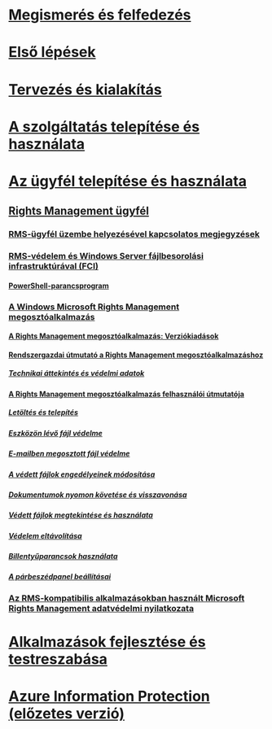 # [Megismerés és felfedezés](/rights-management/understand-explore/azure-rights-management)
# [Első lépések](/rights-management/get-started/requirements-azure-rms)
# [Tervezés és kialakítás](/rights-management/plan-design/deployment-roadmap)
# [A szolgáltatás telepítése és használata](/rights-management/deploy-use/activate-service)
# [Az ügyfél telepítése és használata](use-client.md)
## [Rights Management ügyfél](use-client.md)
### [RMS-ügyfél üzembe helyezésével kapcsolatos megjegyzések](client-deployment-notes.md)
### [RMS-védelem és Windows Server fájlbesorolási infrastruktúrával (FCI)](configure-fci.md)
#### [PowerShell-parancsprogram](fci-script.md)
### [A Windows Microsoft Rights Management megosztóalkalmazás](sharing-app-windows.md)
#### [A Rights Management megosztóalkalmazás: Verziókiadások](sharing-app-version-release-history.md)
#### [Rendszergazdai útmutató a Rights Management megosztóalkalmazáshoz](sharing-app-admin-guide.md)
##### [Technikai áttekintés és védelmi adatok](sharing-app-admin-guide-technical.md)
#### [A Rights Management megosztóalkalmazás felhasználói útmutatója](sharing-app-user-guide.md)
##### [Letöltés és telepítés](install-sharing-app.md)
##### [Eszközön lévő fájl védelme](sharing-app-protect-in-place.md)
##### [E-mailben megosztott fájl védelme](sharing-app-protect-by-email.md)
##### [A védett fájlok engedélyeinek módosítása](sharing-app-reprotect-files.md)
##### [Dokumentumok nyomon követése és visszavonása](sharing-app-track-revoke.md)
##### [Védett fájlok megtekintése és használata](sharing-app-view-use-files.md)
##### [Védelem eltávolítása](sharing-app-remove-protection.md)
##### [Billentyűparancsok használata](sharing-app-keyboard-shortcuts.md)
##### [A párbeszédpanel beállításai](sharing-app-dialog-box.md)
### [Az RMS-kompatibilis alkalmazásokban használt Microsoft Rights Management adatvédelmi nyilatkozata](privacy-statement-rms-enlightened-applications.md)
# [Alkalmazások fejlesztése és testreszabása](/rights-management/develop/developers-guide)
# [Azure Information Protection (előzetes verzió)](/rights-management/information-protection/what-is-information-protection)


<!--HONumber=Jul16_HO3-->


